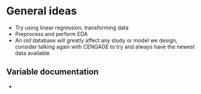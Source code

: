 # General ideas

- Try using linear regression, transforming data
- Preprocess and perform EDA
- An _old_ database will greatly affect any study or model we design, consider talking again with CENGAGE to try and always have the newest data available.

## Variable documentation

- 